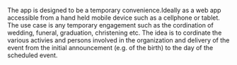 The app is designed to be a temporary convenience.Ideally as a web app accessible from a hand held
mobile device such as a cellphone or tablet. The use case is any temporary engagement such as the 
cordination of wedding, funeral, graduation, christening etc. The idea is to cordinate the various
activies and persons involved in the organization and delivery of the event from the initial
announcement (e.g. of the birth) to the day of the scheduled event.
